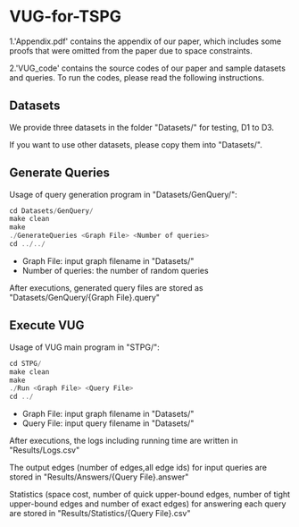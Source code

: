 # VUG-for-TSPG

1.'Appendix.pdf' contains the appendix of our paper, which includes some proofs that were omitted from the paper due to space constraints.

2.'VUG_code' contains the source codes of our paper and sample datasets and queries. 
To run the codes, please read the following instructions.

## Datasets

We provide three datasets in the folder "Datasets/" for testing, D1 to D3.

If you want to use other datasets, please copy them into "Datasets/".

## Generate Queries

Usage of query generation program in "Datasets/GenQuery/":

```C++
cd Datasets/GenQuery/
make clean
make
./GenerateQueries <Graph File> <Number of queries>
cd ../../
```

- Graph File: input graph filename in "Datasets/"
- Number of queries: the number of random queries

After executions, generated query files are stored as "Datasets/GenQuery/{Graph File}.query"

## Execute VUG

Usage of VUG main program in "STPG/":

```C++
cd STPG/
make clean
make
./Run <Graph File> <Query File>
cd ../
```

- Graph File: input graph filename in "Datasets/"
- Query File: input query filename in "Datasets/"

After executions, the logs including running time are written in "Results/Logs.csv"

The output edges (number of edges,all edge ids) for input queries are stored in "Results/Answers/{Query File}.answer"

Statistics (space cost, number of quick upper-bound edges, number of tight upper-bound edges and number of exact edges) for answering each query are stored in "Results/Statistics/{Query File}.csv"
